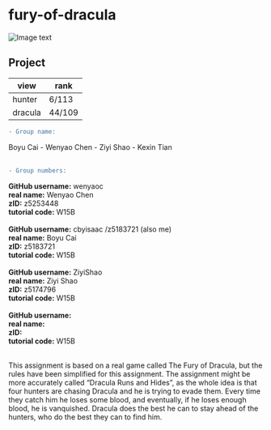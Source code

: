 # fury-of-dracula

![Image text](https://github.com/wenyaoc/cs2521-lab08/blob/master/dra.PNG)

## Project
|view|rank|
|--|--|
|hunter|6/113|
|dracula|44/109|
```diff
- Group name:
```
Boyu Cai - Wenyao Chen - Ziyi Shao - Kexin Tian<br> <br> 

```diff
- Group numbers:
```
**GitHub username:** wenyaoc<br> 
**real name:** Wenyao Chen<br> 
**zID:** z5253448<br> 
**tutorial code:** W15B<br> 
<br> 
**GitHub username:** cbyisaac /z5183721 (also me) <br>
**real name:** Boyu Cai<br> 
**zID:** z5183721<br> 
**tutorial code:** W15B<br> 
<br> 
**GitHub username:** ZiyiShao<br> 
**real name:** Ziyi Shao<br> 
**zID:** z5174796<br> 
**tutorial code:** W15B<br> 
<br> 
**GitHub username:** <br> 
**real name:** <br> 
**zID:** <br> 
**tutorial code:** W15B<br> 
<br> 


This assignment is based on a real game called The Fury of Dracula, but the rules have been simplified for this assignment. The assignment might be more accurately called “Dracula Runs and Hides”, as the whole idea is that four hunters are chasing Dracula and he is trying to evade them. Every time they catch him he loses some blood, and eventually, if he loses enough blood, he is vanquished. Dracula does the best he can to stay ahead of the hunters, who do the best they can to find him.

